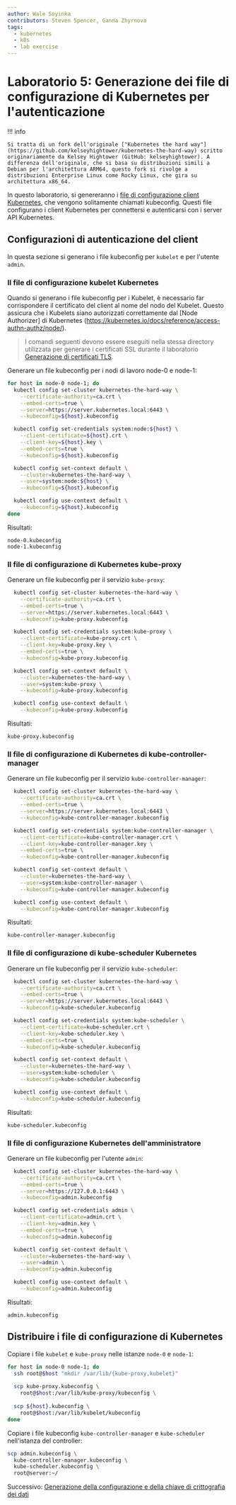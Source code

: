 ```yaml
---
author: Wale Soyinka
contributors: Steven Spencer, Ganna Zhyrnova
tags:
  - kubernetes
  - k8s
  - lab exercise
---
```


# Laboratorio 5: Generazione dei file di configurazione di Kubernetes per l'autenticazione

!!! info

    Si tratta di un fork dell'originale ["Kubernetes the hard way"](https://github.com/kelseyhightower/kubernetes-the-hard-way) scritto originariamente da Kelsey Hightower (GitHub: kelseyhightower). A differenza dell'originale, che si basa su distribuzioni simili a Debian per l'architettura ARM64, questo fork si rivolge a distribuzioni Enterprise Linux come Rocky Linux, che gira su architettura x86_64.

In questo laboratorio, si genereranno i [file di configurazione client Kubernetes](https://kubernetes.io/docs/concepts/configuration/organize-cluster-access-kubeconfig/), che vengono solitamente chiamati kubeconfig. Questi file configurano i client Kubernetes per connettersi e autenticarsi con i server API Kubernetes.

## Configurazioni di autenticazione del client

In questa sezione si generano i file kubeconfig per `kubelet` e per l'utente `admin`.

### Il file di configurazione kubelet Kubernetes

Quando si generano i file kubeconfig per i Kubelet, è necessario far corrispondere il certificato del client al nome del nodo del Kubelet. Questo assicura che i Kubelets siano autorizzati correttamente dal [Node Authorizer] di Kubernetes (https://kubernetes.io/docs/reference/access-authn-authz/node/).

> I comandi seguenti devono essere eseguiti nella stessa directory utilizzata per generare i certificati SSL durante il laboratorio [Generazione di certificati TLS](lab4-certificate-authority.md).

Generare un file kubeconfig per i nodi di lavoro node-0 e node-1:

```bash
for host in node-0 node-1; do
  kubectl config set-cluster kubernetes-the-hard-way \
    --certificate-authority=ca.crt \
    --embed-certs=true \
    --server=https://server.kubernetes.local:6443 \
    --kubeconfig=${host}.kubeconfig

  kubectl config set-credentials system:node:${host} \
    --client-certificate=${host}.crt \
    --client-key=${host}.key \
    --embed-certs=true \
    --kubeconfig=${host}.kubeconfig

  kubectl config set-context default \
    --cluster=kubernetes-the-hard-way \
    --user=system:node:${host} \
    --kubeconfig=${host}.kubeconfig

  kubectl config use-context default \
    --kubeconfig=${host}.kubeconfig
done
```

Risultati:

```text
node-0.kubeconfig
node-1.kubeconfig
```

### Il file di configurazione di Kubernetes kube-proxy

Generare un file kubeconfig per il servizio `kube-proxy`:

```bash
  kubectl config set-cluster kubernetes-the-hard-way \
    --certificate-authority=ca.crt \
    --embed-certs=true \
    --server=https://server.kubernetes.local:6443 \
    --kubeconfig=kube-proxy.kubeconfig

  kubectl config set-credentials system:kube-proxy \
    --client-certificate=kube-proxy.crt \
    --client-key=kube-proxy.key \
    --embed-certs=true \
    --kubeconfig=kube-proxy.kubeconfig

  kubectl config set-context default \
    --cluster=kubernetes-the-hard-way \
    --user=system:kube-proxy \
    --kubeconfig=kube-proxy.kubeconfig

  kubectl config use-context default \
    --kubeconfig=kube-proxy.kubeconfig
```

Risultati:

```text
kube-proxy.kubeconfig
```

### Il file di configurazione di Kubernetes di kube-controller-manager

Generare un file kubeconfig per il servizio `kube-controller-manager`:

```bash
  kubectl config set-cluster kubernetes-the-hard-way \
    --certificate-authority=ca.crt \
    --embed-certs=true \
    --server=https://server.kubernetes.local:6443 \
    --kubeconfig=kube-controller-manager.kubeconfig

  kubectl config set-credentials system:kube-controller-manager \
    --client-certificate=kube-controller-manager.crt \
    --client-key=kube-controller-manager.key \
    --embed-certs=true \
    --kubeconfig=kube-controller-manager.kubeconfig

  kubectl config set-context default \
    --cluster=kubernetes-the-hard-way \
    --user=system:kube-controller-manager \
    --kubeconfig=kube-controller-manager.kubeconfig

  kubectl config use-context default \
    --kubeconfig=kube-controller-manager.kubeconfig
```

Risultati:

```text
kube-controller-manager.kubeconfig
```

### Il file di configurazione di kube-scheduler Kubernetes

Generare un file kubeconfig per il servizio `kube-scheduler`:

```bash
  kubectl config set-cluster kubernetes-the-hard-way \
    --certificate-authority=ca.crt \
    --embed-certs=true \
    --server=https://server.kubernetes.local:6443 \
    --kubeconfig=kube-scheduler.kubeconfig

  kubectl config set-credentials system:kube-scheduler \
    --client-certificate=kube-scheduler.crt \
    --client-key=kube-scheduler.key \
    --embed-certs=true \
    --kubeconfig=kube-scheduler.kubeconfig

  kubectl config set-context default \
    --cluster=kubernetes-the-hard-way \
    --user=system:kube-scheduler \
    --kubeconfig=kube-scheduler.kubeconfig

  kubectl config use-context default \
    --kubeconfig=kube-scheduler.kubeconfig
```

Risultati:

```text
kube-scheduler.kubeconfig
```

### Il file di configurazione Kubernetes dell'amministratore

Generare un file kubeconfig per l'utente `admin`:

```bash
  kubectl config set-cluster kubernetes-the-hard-way \
    --certificate-authority=ca.crt \
    --embed-certs=true \
    --server=https://127.0.0.1:6443 \
    --kubeconfig=admin.kubeconfig

  kubectl config set-credentials admin \
    --client-certificate=admin.crt \
    --client-key=admin.key \
    --embed-certs=true \
    --kubeconfig=admin.kubeconfig

  kubectl config set-context default \
    --cluster=kubernetes-the-hard-way \
    --user=admin \
    --kubeconfig=admin.kubeconfig

  kubectl config use-context default \
    --kubeconfig=admin.kubeconfig
```

Risultati:

```text
admin.kubeconfig
```

## Distribuire i file di configurazione di Kubernetes

Copiare i file `kubelet` e `kube-proxy` nelle istanze `node-0` e `node-1`:

```bash
for host in node-0 node-1; do
  ssh root@$host "mkdir /var/lib/{kube-proxy,kubelet}"
  
  scp kube-proxy.kubeconfig \
    root@$host:/var/lib/kube-proxy/kubeconfig \
  
  scp ${host}.kubeconfig \
    root@$host:/var/lib/kubelet/kubeconfig
done
```

Copiare i file kubeconfig `kube-controller-manager` e `kube-scheduler` nell'istanza del controller:

```bash
scp admin.kubeconfig \
  kube-controller-manager.kubeconfig \
  kube-scheduler.kubeconfig \
  root@server:~/
```

Successivo: [Generazione della configurazione e della chiave di crittografia dei dati](lab6-data-encryption-keys.md)

